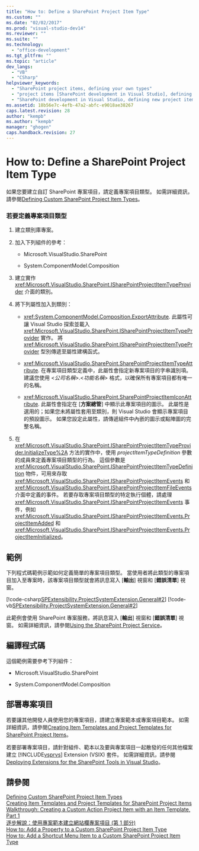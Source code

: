 ```yaml
---
title: "How to: Define a SharePoint Project Item Type"
ms.custom: ""
ms.date: "02/02/2017"
ms.prod: "visual-studio-dev14"
ms.reviewer: ""
ms.suite: ""
ms.technology: 
  - "office-development"
ms.tgt_pltfrm: ""
ms.topic: "article"
dev_langs: 
  - "VB"
  - "CSharp"
helpviewer_keywords: 
  - "SharePoint project items, defining your own types"
  - "project items [SharePoint development in Visual Studio], defining your own types"
  - "SharePoint development in Visual Studio, defining new project item types"
ms.assetid: 18b56e7c-4efb-47a2-abfc-e9018ae38267
caps.latest.revision: 28
author: "kempb"
ms.author: "kempb"
manager: "ghogen"
caps.handback.revision: 27
---
```

# How to: Define a SharePoint Project Item Type
  如果您要建立自訂 SharePoint 專案項目，請定義專案項目類型。  如需詳細資訊，請參閱[Defining Custom SharePoint Project Item Types](../sharepoint/defining-custom-sharepoint-project-item-types.md)。  
  
### 若要定義專案項目類型  
  
1.  建立類別庫專案。  
  
2.  加入下列組件的參考：  
  
    -   Microsoft.VisualStudio.SharePoint  
  
    -   System.ComponentModel.Composition  
  
3.  建立實作 <xref:Microsoft.VisualStudio.SharePoint.ISharePointProjectItemTypeProvider> 介面的類別。  
  
4.  將下列屬性加入到類別：  
  
    -   <xref:System.ComponentModel.Composition.ExportAttribute>.  此屬性可讓 Visual Studio 探索並載入 <xref:Microsoft.VisualStudio.SharePoint.ISharePointProjectItemTypeProvider> 實作。  將 <xref:Microsoft.VisualStudio.SharePoint.ISharePointProjectItemTypeProvider> 型別傳遞至屬性建構函式。  
  
    -   <xref:Microsoft.VisualStudio.SharePoint.SharePointProjectItemTypeAttribute>.  在專案項目類型定義中，此屬性會指定新專案項目的字串識別項。  建議您使用 \<*公司名稱*\>.\<*功能名稱*\> 格式，以確保所有專案項目都有唯一的名稱。  
  
    -   <xref:Microsoft.VisualStudio.SharePoint.SharePointProjectItemIconAttribute>.  此屬性會指定在 \[**方案總管**\] 中顯示此專案項目的圖示。  此屬性是選用的；如果您未將屬性套用至類別，則 Visual Studio 會顯示專案項目的預設圖示。  如果您設定此屬性，請傳遞組件中內嵌的圖示或點陣圖的完整名稱。  
  
5.  在 <xref:Microsoft.VisualStudio.SharePoint.ISharePointProjectItemTypeProvider.InitializeType%2A> 方法的實作中，使用 *projectItemTypeDefinition* 參數的成員來定義專案項目類型的行為。  這個參數是 <xref:Microsoft.VisualStudio.SharePoint.ISharePointProjectItemTypeDefinition> 物件，可用來存取 <xref:Microsoft.VisualStudio.SharePoint.ISharePointProjectItemEvents> 和 <xref:Microsoft.VisualStudio.SharePoint.ISharePointProjectItemFileEvents> 介面中定義的事件。  若要存取專案項目類型的特定執行個體，請處理 <xref:Microsoft.VisualStudio.SharePoint.ISharePointProjectItemEvents> 事件，例如 <xref:Microsoft.VisualStudio.SharePoint.ISharePointProjectItemEvents.ProjectItemAdded> 和 <xref:Microsoft.VisualStudio.SharePoint.ISharePointProjectItemEvents.ProjectItemInitialized>。  
  
## 範例  
 下列程式碼範例示範如何定義簡單的專案項目類型。  當使用者將此類型的專案項目加入至專案時，該專案項目類型就會將訊息寫入 \[**輸出**\] 視窗和 \[**錯誤清單**\] 視窗。  
  
 [!code-csharp[SPExtensibility.ProjectSystemExtension.General#2](../snippets/csharp/VS_Snippets_OfficeSP/spextensibility.projectsystemextension.general/cs/extension/projectitemtype.cs#2)]
 [!code-vb[SPExtensibility.ProjectSystemExtension.General#2](../snippets/visualbasic/VS_Snippets_OfficeSP/spextensibility.projectsystemextension.general/vb/extension/projectitemtype.vb#2)]  
  
 此範例會使用 SharePoint 專案服務，將訊息寫入 \[**輸出**\] 視窗和 \[**錯誤清單**\] 視窗。  如需詳細資訊，請參閱[Using the SharePoint Project Service](../sharepoint/using-the-sharepoint-project-service.md)。  
  
## 編譯程式碼  
 這個範例需要參考下列組件：  
  
-   Microsoft.VisualStudio.SharePoint  
  
-   System.ComponentModel.Composition  
  
## 部署專案項目  
 若要讓其他開發人員使用您的專案項目，請建立專案範本或專案項目範本。  如需詳細資訊，請參閱[Creating Item Templates and Project Templates for SharePoint Project Items](../sharepoint/creating-item-templates-and-project-templates-for-sharepoint-project-items.md)。  
  
 若要部署專案項目，請針對組件、範本以及要與專案項目一起散發的任何其他檔案建立 [!INCLUDE[vsprvs](../sharepoint/includes/vsprvs-md.md)] Extension \(VSIX\) 套件。  如需詳細資訊，請參閱[Deploying Extensions for the SharePoint Tools in Visual Studio](../sharepoint/deploying-extensions-for-the-sharepoint-tools-in-visual-studio.md)。  
  
## 請參閱  
 [Defining Custom SharePoint Project Item Types](../sharepoint/defining-custom-sharepoint-project-item-types.md)   
 [Creating Item Templates and Project Templates for SharePoint Project Items](../sharepoint/creating-item-templates-and-project-templates-for-sharepoint-project-items.md)   
 [Walkthrough: Creating a Custom Action Project Item with an Item Template, Part 1](../sharepoint/walkthrough-creating-a-custom-action-project-item-with-an-item-template-part-1.md)   
 [逐步解說：使用專案範本建立網站欄專案項目 &#40;第 1 部分&#41;](../sharepoint/walkthrough-creating-a-site-column-project-item-with-a-project-template-part-1.md)   
 [How to: Add a Property to a Custom SharePoint Project Item Type](../sharepoint/how-to-add-a-property-to-a-custom-sharepoint-project-item-type.md)   
 [How to: Add a Shortcut Menu Item to a Custom SharePoint Project Item Type](../sharepoint/how-to-add-a-shortcut-menu-item-to-a-custom-sharepoint-project-item-type.md)  
  
  